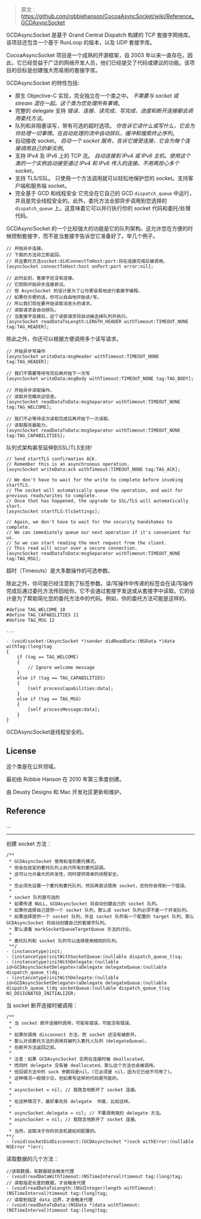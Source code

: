 > 原文：<https://github.com/robbiehanson/CocoaAsyncSocket/wiki/Reference_GCDAsyncSocket>

GCDAsyncSocket 是基于 Grand Central Dispatch 构建的 TCP 套接字网络库。该项目还包含一个基于 RunLoop 的版本，以及 UDP 套接字库。

CocoaAsyncSocket 项目是一个成熟的开源框架，自 2003 年以来一直存在。因此，它已经受益于广泛的网络开发人员，他们已经提交了代码或建议的功能。该项目的目标是创建强大而易用的套接字库。

GCDAsyncSocket 的特性包括:

* 原生 Objective-C 实现，完全独立在一个类之中。
  *不需要与 socket 或 stream 混在一起。这个类为您处理所有事情*。
* 完整的 delegate 支持
  *错误、连接、读完成、写完成、进度和断开连接都会调用委托方法*。
* 队列和非阻塞读写，带有可选的超时选项。
  *你告诉它读什么或写什么，它会为你处理一切事情。在自动处理的流中自动排队、缓冲和搜索终止序列*。
* 自动接收 socket。
  *启动一个 socket 服务，告诉它接受连接，它会为每个连接调用自己的新实例*。
* 支持 IPv4 及 IPv6 上的 TCP 流。
  *自动连接到 IPv4 或 IPv6 主机。使用这个类的一个实例自动接受通过 IPv4 和 IPv6 传入的连接。不用再担心多个 socket*。
* 支持 TLS/SSL。
  只使用一个方法调用就可以轻松地保护您的 socket。支持客户端和服务端 socket。
* 完全基于 GCD 和线程安全
  它完全在它自己的 GCD `dispatch_queue` 中运行，并且是完全线程安全的。此外，委托方法全部异步调用到您选择的 `dispatch_queue` 上。这意味着它可以并行执行你的 socket 代码和委托/处理代码。

GCDAsyncSocket 的一个比较强大的功能是它的队列架构。这允许您在方便的时候控制套接字，而不是当套接字告诉您它准备好了。举几个例子。

```objc
// 开始异步连接。
// 下面的方法将立即返回。
// 并且委托方法socket:didConnectToHost:port:将在连接完成后被调用。
[asyncSocket connectToHost:host onPort:port error:nil];

// 此时此刻，套接字还没有连接。
// 它刚刚开始异步连接尝试。
// 但 AsyncSocket 的设计是为了让你更容易地进行套接字编程。
// 如果你方便的话，你可以自由地开始读/写。
// 所以我们现在要开始读取消息头的请求。
// 读取请求会自动排队。
// 当套接字连接后，这个读取请求将自动被去掉队列并执行。
[asyncSocket readDataToLength:LENGTH_HEADER withTimeout:TIMEOUT_NONE tag:TAG_HEADER];
```

除此之外，你还可以根据方便调用多个读写请求。

```objc
// 开始异步写操作
[asyncSocket writeData:msgHeader withTimeout:TIMEOUT_NONE tag:TAG_HEADER];

// 我们不需要等待写完后再开始下一次写
[asyncSocket writeData:msgBody withTimeout:TIMEOUT_NONE tag:TAG_BODY];
```

```objc
// 开始异步读取操作。
// 读取并忽略欢迎信息。
[asyncSocket readDataToData:msgSeparator withTimeout:TIMEOUT_NONE tag:TAG_WELCOME];

// 我们不必等待该次读取完成后再开始下一次读取。
// 读取服务器能力。
[asyncSocket readDataToData:msgSeparator withTimeout:TIMEOUT_NONE tag:TAG_CAPABILITIES];
```

队列式架构甚至延伸到SSL/TLS支持!

```objc
// Send startTLS confirmation ACK.
// Remember this is an asynchronous operation.
[asyncSocket writeData:ack withTimeout:TIMEOUT_NONE tag:TAG_ACK];

// We don't have to wait for the write to complete before invoking startTLS.
// The socket will automatically queue the operation, and wait for previous reads/writes to complete.
// Once that has happened, the upgrade to SSL/TLS will automatically start.
[asyncSocket startTLS:tlsSettings];

// Again, we don't have to wait for the security handshakes to complete.
// We can immediately queue our next operation if it's convenient for us.
// So we can start reading the next request from the client.
// This read will occur over a secure connection.
[asyncSocket readDataToData:msgSeparator withTimeout:TIMEOUT_NONE tag:TAG_MSG];
```

超时（Timeouts）是大多数操作的可选参数。

除此之外，你可能已经注意到了标签参数。读/写操作中传递的标签会在读/写操作完成后通过委托方法传回给你。它不会通过套接字发送或从套接字中读取。它的设计是为了帮助简化您的委托方法中的代码。例如，你的委托方法可能是这样的。

```objc
#define TAG_WELCOME 10
#define TAG_CAPABILITIES 11
#define TAG_MSG 12

... 

- (void)socket:(AsyncSocket *)sender didReadData:(NSData *)data withTag:(long)tag
{
    if (tag == TAG_WELCOME)
    {
        // Ignore welcome message
    }
    else if (tag == TAG_CAPABILITIES)
    {
        [self processCapabilities:data];
    }
    else if (tag == TAG_MSG)
    {
        [self processMessage:data];
    }
}
```

GCDAsyncSocket是线程安全的。

## License

这个类是在公共领域。

最初由 Robbie Hanson 在 2010 年第三季度创建。

由 Deusty Designs 和 Mac 开发社区更新和维护。

## Reference

...

---


创建 socket 方法：

```objc
/** 
 * GCDAsyncSocket 使用标准的委托模式。
 * 但会在给定的委托队列上执行所有的委托回调。
 * 这可以允许最大的并发性，同时提供简单的线程安全。
 * 
 * 您必须先设置一个委托和委托队列，然后再尝试使用 socket，否则你会得到一个错误。
 * 
 * socket 队列是可选的
 * 如果传递 NULL，GCDAsyncSocket 将自动创建自己的 socket 队列。
 * 如果你选择自己提供一个 socket 队列，那么该 socket 队列必须不是一个并发队列。
 * 如果选择提供一个 socket 队列，并且 socket 队列有一个配置的 target 队列，那么GCDAsyncSocket 将自动创建自己的套接字队列。
 * 那么请看 markSocketQueueTargetQueue 方法的讨论。
 * 
 * 委托队列和 socket 队列可以选择使用相同的队列。
 **/
- (instancetype)init;
- (instancetype)initWithSocketQueue:(nullable dispatch_queue_t)sq;
- (instancetype)initWithDelegate:(nullable id<GCDAsyncSocketDelegate>)aDelegate delegateQueue:(nullable dispatch_queue_t)dq;
- (instancetype)initWithDelegate:(nullable id<GCDAsyncSocketDelegate>)aDelegate delegateQueue:(nullable dispatch_queue_t)dq socketQueue:(nullable dispatch_queue_t)sq NS_DESIGNATED_INITIALIZER;
```

当 socket 断开连接时被调用：

```objc
/**
 * 当 socket 断开连接时调用，可能有错误，可能没有错误。
 * 
 * 如果你调用 disconnect 方法，而 socket 还没有被断开。
 * 那么对该委托方法的调用将被列入委托人队列（delegateQueue）。
 * 在断开方法返回之前。
 * 
 * 注意：如果 GCDAsyncSocket 实例在连接时被 deallocated，
 * 而同时 delegate 没有被 deallocated，那么这个方法也会被调用。
 * 但回调方法中的 sock 参数将是nil。(它必须是 nil，因为它已经不可用了)。
 * 这种情况一般很少见，但如果写这样的代码是可能的。
 * 
 * asyncSocket = nil; // 我隐含地断开了 socket 连接。
 * 
 * 在这种情况下，最好事先将 delegate  作废，比如这样。
 * 
 * asyncSocket.delegate = nil; // 不要调用我的 delegate 方法。
 * asyncSocket = nil; // 我隐含地断开了 socket 连接。
 * 
 * 当然，这取决于你的状态机是如何配置的。
**/
- (void)socketDidDisconnect:(GCDAsyncSocket *)sock withError:(nullable NSError *)err;
```

读取数据的几个方法：

```objc
//读取数据，有数据就会触发代理
- (void)readDataWithTimeout:(NSTimeInterval)timeout tag:(long)tag;
// 读取指定长度的数据，才会触发代理
- (void)readDataToLength:(NSUInteger)length withTimeout:(NSTimeInterval)timeout tag:(long)tag;
// 读取到指定 data 边界，才会触发代理
- (void)readDataToData:(NSData *)data withTimeout:(NSTimeInterval)timeout tag:(long)tag;
```

